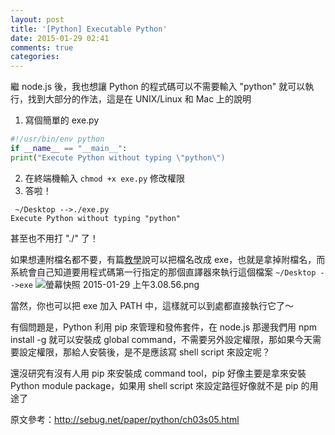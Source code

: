 ```yaml
---
layout: post
title: '[Python] Executable Python'
date: 2015-01-29 02:41
comments: true
categories: 
---
```

繼 node.js 後，我也想讓 Python 的程式碼可以不需要輸入 "python" 就可以執行，找到大部分的作法，這是在 UNIX/Linux 和 Mac 上的說明

1. 寫個簡單的 exe.py
```python
#!/usr/bin/env python
if __name__ == "__main__":
print("Execute Python without typing \"python\")
```
2. 在終端機輸入 `chmod +x exe.py` 修改權限
3. 答啦！
```
 ~/Desktop -->./exe.py 
Execute Python without typing "python"
```

甚至也不用打 "./" 了！

如果想連附檔名都不要，有篇[教學](http://sebug.net/paper/python/ch03s05.html)說可以把檔名改成 exe，也就是拿掉附檔名，而系統會自己知道要用程式碼第一行指定的那個直譯器來執行這個檔案 `~/Desktop -->exe`
![螢幕快照 2015-01-29 上午3.08.56.png](http://user-image.logdown.io/user/3330/blog/3407/post/252814/k5oRwu97Qeqzv62Es8b5_%E8%9E%A2%E5%B9%95%E5%BF%AB%E7%85%A7%202015-01-29%20%E4%B8%8A%E5%8D%883.08.56.png)

當然，你也可以把 exe 加入 PATH 中，這樣就可以到處都直接執行它了～

有個問題是，Python 利用 pip 來管理和發佈套件，在 node.js 那邊我們用 npm install -g <package> 就可以安裝成 global command，不需要另外設定權限，那如果今天需要設定權限，那給人安裝後，是不是應該寫 shell script 來設定呢？

還沒研究有沒有人用 pip 來安裝成 command tool，pip 好像主要是拿來安裝 Python module package，如果用 shell script 來設定路徑好像就不是 pip 的用途了

原文參考：http://sebug.net/paper/python/ch03s05.html